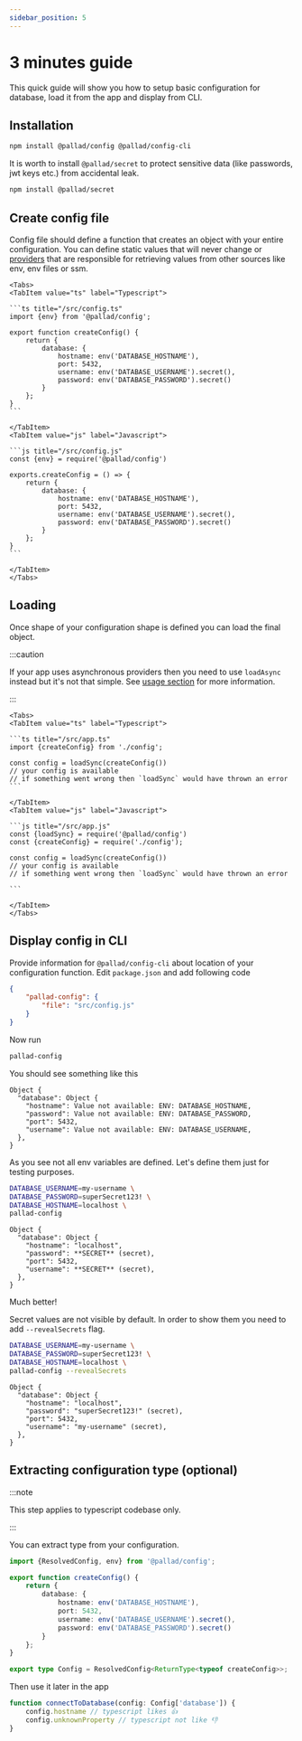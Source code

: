 ```yaml
---
sidebar_position: 5
---
```


# 3 minutes guide

This quick guide will show you how to setup basic configuration for database, load it from the app and display from CLI.

## Installation

```bash npm2yarn
npm install @pallad/config @pallad/config-cli
```

It is worth to install `@pallad/secret` to protect sensitive data (like passwords, jwt keys etc.) from accidental leak.

```bash npm2yarn
npm install @pallad/secret
```

## Create config file

Config file should define a function that creates an object with your entire configuration. You can define static values
that will never change or [providers](./providers) that are responsible for retrieving values from other sources like
env, env files or ssm.

````mdx-code-block
<Tabs>
<TabItem value="ts" label="Typescript">

```ts title="/src/config.ts"
import {env} from '@pallad/config';

export function createConfig() {
    return {
        database: {
            hostname: env('DATABASE_HOSTNAME'),
            port: 5432,
            username: env('DATABASE_USERNAME').secret(),
            password: env('DATABASE_PASSWORD').secret()
        }
    };
}
```

</TabItem>
<TabItem value="js" label="Javascript">

```js title="/src/config.js"
const {env} = require('@pallad/config')

exports.createConfig = () => {
    return {
        database: {
            hostname: env('DATABASE_HOSTNAME'),
            port: 5432,
            username: env('DATABASE_USERNAME').secret(),
            password: env('DATABASE_PASSWORD').secret()
        }
    };
}
```

</TabItem>
</Tabs>
````

## Loading

Once shape of your configuration shape is defined you can load the final object.

:::caution

If your app uses asynchronous providers then you need to use `loadAsync` instead but it's not that simple.
See [usage section](./usage#loading-configuration) for more information.

:::

````mdx-code-block
<Tabs>
<TabItem value="ts" label="Typescript">

```ts title="/src/app.ts"
import {createConfig} from './config';

const config = loadSync(createConfig())
// your config is available
// if something went wrong then `loadSync` would have thrown an error
```

</TabItem>
<TabItem value="js" label="Javascript">

```js title="/src/app.js"
const {loadSync} = require('@pallad/config')
const {createConfig} = require('./config');

const config = loadSync(createConfig())
// your config is available
// if something went wrong then `loadSync` would have thrown an error

```

</TabItem>
</Tabs>
````

## Display config in CLI

Provide information for `@pallad/config-cli` about location of your configuration function. Edit `package.json` and add
following code

```json
{
    "pallad-config": {
        "file": "src/config.js"
    }
}
```

Now run

```bash
pallad-config
```

You should see something like this

```shell
Object {
  "database": Object {
    "hostname": Value not available: ENV: DATABASE_HOSTNAME,
    "password": Value not available: ENV: DATABASE_PASSWORD,
    "port": 5432,
    "username": Value not available: ENV: DATABASE_USERNAME,
  },
}
```

As you see not all env variables are defined. Let's define them just for testing purposes.

```bash
DATABASE_USERNAME=my-username \
DATABASE_PASSWORD=superSecret123! \
DATABASE_HOSTNAME=localhost \
pallad-config
```

```shell
Object {
  "database": Object {
    "hostname": "localhost",
    "password": **SECRET** (secret),
    "port": 5432,
    "username": **SECRET** (secret),
  },
}
```

Much better!

Secret values are not visible by default. In order to show them you need to add `--revealSecrets` flag.

```bash
DATABASE_USERNAME=my-username \
DATABASE_PASSWORD=superSecret123! \
DATABASE_HOSTNAME=localhost \
pallad-config --revealSecrets
```

```shell
Object {
  "database": Object {
    "hostname": "localhost",
    "password": "superSecret123!" (secret),
    "port": 5432,
    "username": "my-username" (secret),
  },
}
```

## Extracting configuration type (optional)

:::note

This step applies to typescript codebase only.

:::

You can extract type from your configuration.

```ts title="/src/config.ts"
import {ResolvedConfig, env} from '@pallad/config';

export function createConfig() {
    return {
        database: {
            hostname: env('DATABASE_HOSTNAME'),
            port: 5432,
            username: env('DATABASE_USERNAME').secret(),
            password: env('DATABASE_PASSWORD').secret()
        }
    };
}

export type Config = ResolvedConfig<ReturnType<typeof createConfig>>;
```

Then use it later in the app
```ts
function connectToDatabase(config: Config['database']) {
    config.hostname // typescript likes 👍
    config.unknownProperty // typescript not like 👎
}
```
